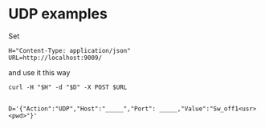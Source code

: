 # UDP examples

Set

```shell
H="Content-Type: application/json"
URL=http://localhost:9009/
```

and use it this way

```shell
curl -H "$H" -d "$D" -X POST $URL
```

## 
```shell
D='{"Action":"UDP","Host":"_____","Port": _____,"Value":"Sw_off1<usr><pwd>"}'
```
